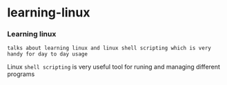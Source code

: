 # learning-linux
### Learning linux
`talks about learning linux and linux shell scripting which is very handy for day to day usage`



Linux `shell scripting` is very useful tool for runing and managing different programs

